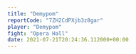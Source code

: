 ```yaml
---
title: "Demypom"
reportCode: "7ZH2CdPXjb3z8gar"
player: "Demypom"
fight: "Opera Hall"
date: 2021-07-21T20:24:36.112000+00:00
---
```

